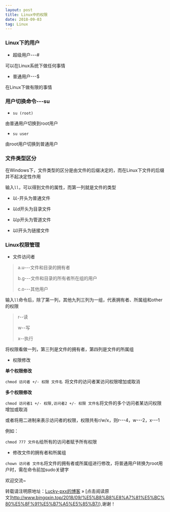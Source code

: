```yaml
---
layout: post
title: Linux中的权限
date: 2018-09-03
tag: Linux
---  
```


### Linux下的用户

- 超级用户---#

可以在Linux系统下做任何事情

- 普通用户---$

在Linux下做有限的事情

### 用户切换命令---su

- `su (root)`

由普通用户切换到root用户

- `su user`

由root用户切换到普通用户

### 文件类型区分

在Windows下，文件类型的区分是由文件的后缀决定的，而在Linux下文件的后缀并不起决定性作用

输入`ll`，可以得到文件的属性，而第一列就是文件的类型

- 以-开头为普通文件

- 以d开头为目录文件

- 以p开头为管道文件

- 以l开头为链接文件

### Linux权限管理

- 文件访问者

>a.u---文件和目录的拥有者
>
>b.g---文件和目录的所有者所在组的用户
>
>c.o---其他用户

输入`ll`命令后，除了第一列，其他九列三列为一组，代表拥有者、所属组和other的权限

>r--读
>
>w--写
>
>x--执行

将权限看做一列，第三列是文件的拥有者，第四列是文件的所属组

- 权限修改

**单个权限修改**

`chmod 访问者 +/- 权限 文件名 `将文件的访问者某访问权限增加或取消

**多个权限修改**

`chmod 访问者1 +/- 权限,访问者2 +/- 权限 文件名`将文件的多个访问者某访问权限增加或取消

或者将用二进制来表示访问者的权限，权限共有r/w/x，则r---4，w---2，x---1

例如：

`chmod 777 文件名`给所有的访问者赋予所有权限

- 修改文件的拥有者和所属组

`chown 访问者 文件名`将文件的拥有者或所属组进行修改，将普通用户转换为root用户时，需在命令前加sudo关键字

欢迎交流~

转载请注明原地址：[Lucky-pxx的博客](http://www.bingoxin.top) » [点击阅读原文]http://www.bingoxin.top/2018/09/%E5%B8%B8%E8%A7%81%E5%BC%80%E5%8F%91%E5%B7%A5%E5%85%B7/),谢谢！

